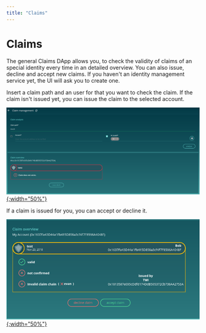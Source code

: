 ```yaml
---
title: "Claims"
---
```

# Claims

The general Claims DApp allows you, to check the validity of claims of an special identity every time in an detailed overview. You can also issue, decline and accept new claims. If you haven't an identity management service yet, the UI will ask you to create one.

Insert a claim path and an user for that you want to check the claim. If the claim isn't issued yet, you can issue the claim to the selected account.

[![onboarding start screen](/public/tutorial/claim-missing.png){:width="50%"}](/public/tutorial/claim-missing.png)

If a claim is issued for you, you can accept or decline it.

[![onboarding start screen](/public/tutorial/claim-accept.png){:width="50%"}](/public/tutorial/claim-accept.png)